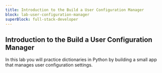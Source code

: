 ```yaml
---
title: Introduction to the Build a User Configuration Manager
block: lab-user-configuration-manager
superBlock: full-stack-developer
---
```


## Introduction to the Build a User Configuration Manager

In this lab you will practice dictionaries in Python by building a small app that manages user configuration settings.
